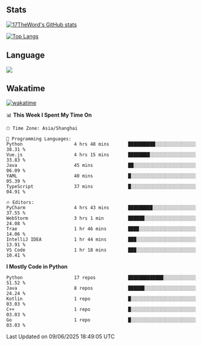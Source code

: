 ## Stats

[![17TheWord's GitHub stats](https://github-readme-stats.vercel.app/api?username=17TheWord&count_private=true&show_icons=true)](https://github.com/anuraghazra/github-readme-stats)

[![Top Langs](https://github-readme-stats.vercel.app/api/top-langs/?username=17TheWord&layout=compact&hide=html)](https://github.com/anuraghazra/github-readme-stats)

## Language

<img align="center" src="https://github-readme-stats-theword.vercel.app/api/wakatime?username=559772f0-9c03-4114-9e11-1b4b8b998e10&layout=compact&theme=dracula&hide_border=true">

## Wakatime

[![wakatime](https://wakatime.com/badge/user/559772f0-9c03-4114-9e11-1b4b8b998e10.svg)](https://wakatime.com/@559772f0-9c03-4114-9e11-1b4b8b998e10)

<!--START_SECTION:waka-->
📊 **This Week I Spent My Time On** 

```text
🕑︎ Time Zone: Asia/Shanghai

💬 Programming Languages: 
Python                   4 hrs 48 mins       ██████████░░░░░░░░░░░░░░░   38.31 % 
Vue.js                   4 hrs 15 mins       ████████░░░░░░░░░░░░░░░░░   33.83 % 
Java                     45 mins             ██░░░░░░░░░░░░░░░░░░░░░░░   06.09 % 
YAML                     40 mins             █░░░░░░░░░░░░░░░░░░░░░░░░   05.39 % 
TypeScript               37 mins             █░░░░░░░░░░░░░░░░░░░░░░░░   04.91 % 

🔥 Editors: 
PyCharm                  4 hrs 43 mins       █████████░░░░░░░░░░░░░░░░   37.55 % 
WebStorm                 3 hrs 1 min         ██████░░░░░░░░░░░░░░░░░░░   24.08 % 
Trae                     1 hr 46 mins        ████░░░░░░░░░░░░░░░░░░░░░   14.06 % 
IntelliJ IDEA            1 hr 44 mins        ███░░░░░░░░░░░░░░░░░░░░░░   13.91 % 
VS Code                  1 hr 18 mins        ███░░░░░░░░░░░░░░░░░░░░░░   10.41 % 
```

**I Mostly Code in Python** 

```text
Python                   17 repos            █████████████░░░░░░░░░░░░   51.52 % 
Java                     8 repos             ██████░░░░░░░░░░░░░░░░░░░   24.24 % 
Kotlin                   1 repo              █░░░░░░░░░░░░░░░░░░░░░░░░   03.03 % 
C++                      1 repo              █░░░░░░░░░░░░░░░░░░░░░░░░   03.03 % 
Go                       1 repo              █░░░░░░░░░░░░░░░░░░░░░░░░   03.03 % 
```




 Last Updated on 09/06/2025 18:49:05 UTC
<!--END_SECTION:waka-->
